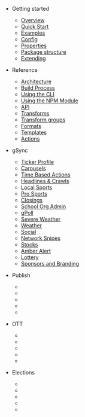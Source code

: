 - Getting started
  - [Overview](README.md)
  - [Quick Start](quick_start.md)
  - [Examples](examples.md)
  - [Config](config.md)
  - [Properties](properties.md)
  - [Package structure](package_structure.md)
  - [Extending](extending.md)

- Reference
  - [Architecture](architecture.md)
  - [Build Process](build_process.md)
  - [Using the CLI](using_the_cli.md)
  - [Using the NPM Module](using_the_npm_module.md)
  - [API](api.md)
  - [Transforms](transforms.md)
  - [Transform groups](transform_groups.md)
  - [Formats](formats.md)
  - [Templates](templates.md)
  - [Actions](actions.md)

- gSync
  - [Ticker Profile](tickerprofile.md)
  - [Carousels](carousels.md)
  - [Time Based Actions](timebasedactions.md)
  - [Headlines & Crawls](headlinesandcrawls.md)
  - [Local Sports](localsports.md)
  - [Pro Sports](prosports.md)
  - [Closings](closings.md)
  - [School Org Admin](schoolorgadmin.md)
  - [gPoll](gpoll.md)
  - [Severe Weather](severeweather.md)
  - [Weather](weather.md)
  - [Social](social.md)
  - [Network Snipes](networksnipes.md)
  - [Stocks](stocks.md)
  - [Amber Alert](amberalert.md)
  - [Lottery](lottery.md)
  - [Sponsors and Branding](sponsorsandbranding.md)  


- Publish
  - []()
  - []()
  - []()
  - []()
  - []()

- OTT
  - []()
  - []()
  - []()
  - []()
  - []()
  
- Elections
  - []()
  - []()
  - []()
  - []()
  - []()